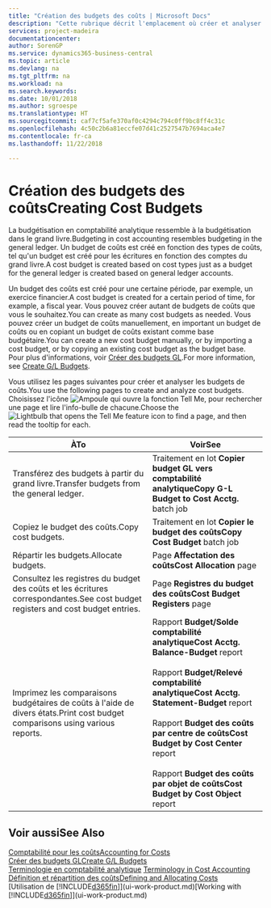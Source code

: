 ```yaml
---
title: "Création des budgets des coûts | Microsoft Docs"
description: "Cette rubrique décrit l'emplacement où créer et analyser les budgets des coûts."
services: project-madeira
documentationcenter: 
author: SorenGP
ms.service: dynamics365-business-central
ms.topic: article
ms.devlang: na
ms.tgt_pltfrm: na
ms.workload: na
ms.search.keywords: 
ms.date: 10/01/2018
ms.author: sgroespe
ms.translationtype: HT
ms.sourcegitcommit: caf7cf5afe370af0c4294c794c0ff9bc8ff4c31c
ms.openlocfilehash: 4c50c2b6a81eccfe07d41c2527547b7694aca4e7
ms.contentlocale: fr-ca
ms.lasthandoff: 11/22/2018

---
```

# <a name="creating-cost-budgets"></a><span data-ttu-id="b130d-103">Création des budgets des coûts</span><span class="sxs-lookup"><span data-stu-id="b130d-103">Creating Cost Budgets</span></span>
<span data-ttu-id="b130d-104">La budgétisation en comptabilité analytique ressemble à la budgétisation dans le grand livre.</span><span class="sxs-lookup"><span data-stu-id="b130d-104">Budgeting in cost accounting resembles budgeting in the general ledger.</span></span> <span data-ttu-id="b130d-105">Un budget de coûts est créé en fonction des types de coûts, tel qu'un budget est créé pour les écritures en fonction des comptes du grand livre.</span><span class="sxs-lookup"><span data-stu-id="b130d-105">A cost budget is created based on cost types just as a budget for the general ledger is created based on general ledger accounts.</span></span>  

<span data-ttu-id="b130d-106">Un budget des coûts est créé pour une certaine période, par exemple, un exercice financier.</span><span class="sxs-lookup"><span data-stu-id="b130d-106">A cost budget is created for a certain period of time, for example, a fiscal year.</span></span> <span data-ttu-id="b130d-107">Vous pouvez créer autant de budgets de coûts que vous le souhaitez.</span><span class="sxs-lookup"><span data-stu-id="b130d-107">You can create as many cost budgets as needed.</span></span> <span data-ttu-id="b130d-108">Vous pouvez créer un budget de coûts manuellement, en important un budget de coûts ou en copiant un budget de coûts existant comme base budgétaire.</span><span class="sxs-lookup"><span data-stu-id="b130d-108">You can create a new cost budget manually, or by importing a cost budget, or by copying an existing cost budget as the budget base.</span></span> <span data-ttu-id="b130d-109">Pour plus d'informations, voir [Créer des budgets GL](finance-how-create-budgets.md).</span><span class="sxs-lookup"><span data-stu-id="b130d-109">For more information, see [Create G/L Budgets](finance-how-create-budgets.md).</span></span>

<span data-ttu-id="b130d-110">Vous utilisez les pages suivantes pour créer et analyser les budgets de coûts.</span><span class="sxs-lookup"><span data-stu-id="b130d-110">You use the following pages to create and analyze cost budgets.</span></span> <span data-ttu-id="b130d-111">Choisissez l'icône ![Ampoule qui ouvre la fonction Tell Me](media/ui-search/search_small.png "Dites-moi ce que vous voulez faire"), pour rechercher une page et lire l'info-bulle de chacune.</span><span class="sxs-lookup"><span data-stu-id="b130d-111">Choose the ![Lightbulb that opens the Tell Me feature](media/ui-search/search_small.png "Tell me what you want to do") icon to find a page, and then read the tooltip for each.</span></span>

|<span data-ttu-id="b130d-112">À</span><span class="sxs-lookup"><span data-stu-id="b130d-112">To</span></span>|<span data-ttu-id="b130d-113">Voir</span><span class="sxs-lookup"><span data-stu-id="b130d-113">See</span></span>|  
|--------|---------|  
|<span data-ttu-id="b130d-114">Transférez des budgets à partir du grand livre.</span><span class="sxs-lookup"><span data-stu-id="b130d-114">Transfer budgets from the general ledger.</span></span>|<span data-ttu-id="b130d-115">Traitement en lot **Copier budget GL vers comptabilité analytique**</span><span class="sxs-lookup"><span data-stu-id="b130d-115">**Copy G-L Budget to Cost Acctg.** batch job</span></span>|  
|<span data-ttu-id="b130d-116">Copiez le budget des coûts.</span><span class="sxs-lookup"><span data-stu-id="b130d-116">Copy cost budgets.</span></span>|<span data-ttu-id="b130d-117">Traitement en lot **Copier le budget des coûts**</span><span class="sxs-lookup"><span data-stu-id="b130d-117">**Copy Cost Budget** batch job</span></span>|  
|<span data-ttu-id="b130d-118">Répartir les budgets.</span><span class="sxs-lookup"><span data-stu-id="b130d-118">Allocate budgets.</span></span>|<span data-ttu-id="b130d-119">Page **Affectation des coûts**</span><span class="sxs-lookup"><span data-stu-id="b130d-119">**Cost Allocation** page</span></span>|  
|<span data-ttu-id="b130d-120">Consultez les registres du budget des coûts et les écritures correspondantes.</span><span class="sxs-lookup"><span data-stu-id="b130d-120">See cost budget registers and cost budget entries.</span></span>|<span data-ttu-id="b130d-121">Page **Registres du budget des coûts**</span><span class="sxs-lookup"><span data-stu-id="b130d-121">**Cost Budget Registers** page</span></span>|  
|<span data-ttu-id="b130d-122">Imprimez les comparaisons budgétaires de coûts à l'aide de divers états.</span><span class="sxs-lookup"><span data-stu-id="b130d-122">Print cost budget comparisons using various reports.</span></span>|<span data-ttu-id="b130d-123">Rapport **Budget/Solde comptabilité analytique**</span><span class="sxs-lookup"><span data-stu-id="b130d-123">**Cost Acctg. Balance-Budget** report</span></span><br /><br /> <span data-ttu-id="b130d-124">Rapport **Budget/Relevé comptabilité analytique**</span><span class="sxs-lookup"><span data-stu-id="b130d-124">**Cost Acctg. Statement-Budget** report</span></span><br /><br /> <span data-ttu-id="b130d-125">Rapport **Budget des coûts par centre de coûts**</span><span class="sxs-lookup"><span data-stu-id="b130d-125">**Cost Budget by Cost Center** report</span></span><br /><br /> <span data-ttu-id="b130d-126">Rapport **Budget des coûts par objet de coûts**</span><span class="sxs-lookup"><span data-stu-id="b130d-126">**Cost Budget by Cost Object** report</span></span>|  

## <a name="see-also"></a><span data-ttu-id="b130d-127">Voir aussi</span><span class="sxs-lookup"><span data-stu-id="b130d-127">See Also</span></span>  
[<span data-ttu-id="b130d-128">Comptabilité pour les coûts</span><span class="sxs-lookup"><span data-stu-id="b130d-128">Accounting for Costs</span></span>](finance-manage-cost-accounting.md)  
[<span data-ttu-id="b130d-129">Créer des budgets GL</span><span class="sxs-lookup"><span data-stu-id="b130d-129">Create G/L Budgets</span></span>](finance-how-create-budgets.md)  
<span data-ttu-id="b130d-130">[Terminologie en comptabilité analytique](finance-terminology-in-cost-accounting.md) </span><span class="sxs-lookup"><span data-stu-id="b130d-130">[Terminology in Cost Accounting](finance-terminology-in-cost-accounting.md) </span></span>  
[<span data-ttu-id="b130d-131">Définition et répartition des coûts</span><span class="sxs-lookup"><span data-stu-id="b130d-131">Defining and Allocating Costs</span></span>](finance-define-and-allocate-costs.md)  
<span data-ttu-id="b130d-132">[Utilisation de [!INCLUDE[d365fin](includes/d365fin_md.md)]](ui-work-product.md)</span><span class="sxs-lookup"><span data-stu-id="b130d-132">[Working with [!INCLUDE[d365fin](includes/d365fin_md.md)]](ui-work-product.md)</span></span>

